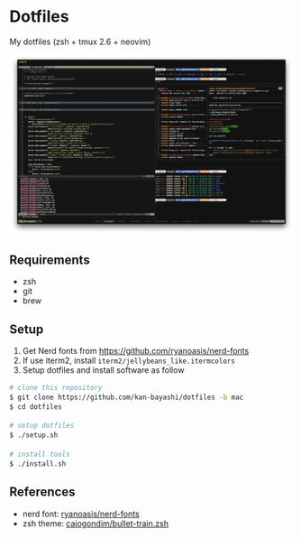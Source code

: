 # Dotfiles

My dotfiles (zsh + tmux 2.6 + neovim)

![](./sample/terminal.png)

## Requirements

- zsh
- git
- brew

## Setup

1. Get Nerd fonts from <https://github.com/ryanoasis/nerd-fonts>
2. If use iterm2, install `iterm2/jellybeans_like.itermcolors`
3. Setup dotfiles and install software as follow

  ```bash
  # clone this repository
  $ git clone https://github.com/kan-bayashi/dotfiles -b mac
  $ cd dotfiles

  # setup dotfiles
  $ ./setup.sh

  # install tools
  $ ./install.sh
  ```

## References

- nerd font: [ryanoasis/nerd-fonts](https://github.com/ryanoasis/nerd-fonts)
- zsh theme: [caiogondim/bullet-train.zsh](https://github.com/caiogondim/bullet-train.zsh)
